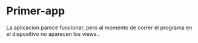 # Primer-app
La aplicacion parece funcionar, pero al momento de correr el programa en el dispositivo no aparecen los views..
